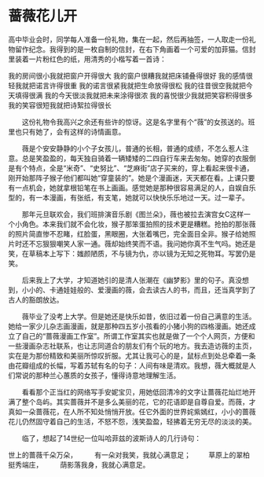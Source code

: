 # 蔷薇花儿开



高中毕业会时，同学每人准备一份礼物，集在一起，然后再抽签，一人取走一份礼物留作纪念。我得到的是一枚自制的信封，在右下角画着一个可爱的加菲猫。信封里装着一片粉红色的纸，用清秀的小楷写着一首诗： 


我的房间很小我就把窗户开得很大 
我的窗户很糟我就把床铺叠得很好 
我的感情很轻我就把诺言许得很重 
我的诺言很紧我就把生命放得很松 
我的往昔很空我就把今天填得很满 
我的今天很淡我就把未来涂得很浓 
我的喜悦很少我就把笑容积得很多 
我的笑容很短我就把诗絮拉得很长 


　　这份礼物令我高兴之余还有些许的惊讶。这是名字里有个“薇”的女孩送的。班里也只有她了，会有这样的诗情画意。 

　　薇是个安安静静的小个子女孩儿，普通的长相，普通的成绩，不怎么惹人注意。总是笑盈盈的，每天独自骑着一辆矮矮的二四自行车来去匆匆。她穿的衣服倒是有个特点，全是“米奇”、“史努比”、“芝麻街”店子买来的，穿上看起来很卡通，刚开始那阵子猴子他们都叫她“穿童装的”。她是个漫画迷，天天都在看。上课只要有一点机会，她就拿根铅笔在书上画画。感觉她是那种很容易满足的人，自娱自乐型的，有一本漫画，有张纸，有支笔，她就可以快快乐乐地过一天。过一辈子。 

　　那年元旦联欢会，我们班排演音乐剧《图兰朵》，薇也被拉去演宫女C这样一个小角色。本来我们就不会化妆，猴子那笨蛋拍照的技术更是糟糕。抢拍的那张薇的照片简直惨不忍睹，红脸蛋，黑眼圈，大张着嘴巴，完全面目全非。猴子给她照片时还不忘狠狠嘲笑人家一通。薇却始终笑而不语。我问她你真不生气吗。她还是笑，在草稿本上写下：媸颜陋质，不与镜为仇，亦以镜为无知之死物耳。写罢仍是笑。 

　　后来我上了大学，才知道她引的是清人张潮在《幽梦影》里的句子。真没想到，小小的、卡通娃娃般的、爱漫画的薇，会去读古人的书，而且，还当真学到了古人的豁朗放达。 

　　薇毕业了没考上大学。但是她还是快乐如昔，依旧过着一份自己满意的生活。她给一家少儿杂志画漫画，就是那种四五岁小孩看的小猪小狗的四格漫画。她还成立了自己的“蔷薇漫画工作室”。所谓工作室其实也就是做了一个个人网页，方便和一些漫画杂志社联系，也让志同道合的朋友们有个玩的地方。我去造访薇的主页，实在是为那份精致和美丽所惊叹折服。尤其让我可心的是，鼠标点到处总牵着一条由花瓣组成的长幅，写着苏轼有名的句子：人间有味是清欢。我想，薇大概就是人们常说的那种兰心蕙质的女孩子，懂得诗意地理解生活。 

　　看看那个正当红的网络写手安妮宝贝，用她低回清冷的文字让蔷薇花灿烂地开满了整个岛屿。其实蔷薇并不是多么美丽的花，它的花语即是自尊自爱。而薇，才真如一朵蔷薇花，在人所不知处悄悄开放。任它外面的世界姹紫嫣红，小小的蔷薇花儿仍然固守着自己的生活，不怒不怨，浅笑盈盈，轻拂着无穷无尽的淡淡的美。 

　　临了，想起了14世纪一位叫哈菲兹的波斯诗人的几行诗句： 

世上的蔷薇千朵万朵， 
　　 
有一朵对我笑，我就心满意足； 
　　 
草原上的翠柏挺秀端庄， 
　　 
荫影落我身，我就心满意足。 

